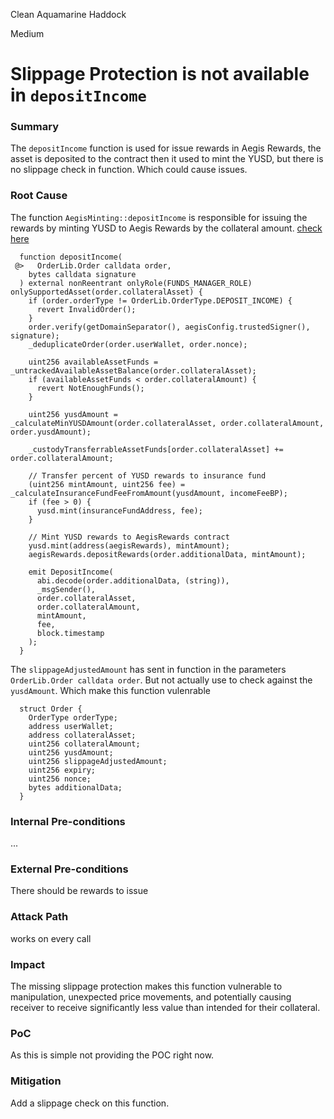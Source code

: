 Clean Aquamarine Haddock

Medium

# Slippage Protection is not available in `depositIncome`

### Summary

The `depositIncome` function is used for issue rewards in Aegis Rewards, the asset is deposited to the contract then it used to mint the YUSD, but there is no slippage check in function. Which could cause issues.

### Root Cause

The function `AegisMinting::depositIncome` is responsible for issuing the rewards by minting YUSD to Aegis Rewards by the collateral amount. [check here](https://github.com/sherlock-audit/2025-04-aegis-op-grant/blob/main/aegis-contracts/contracts/AegisMinting.sol#L397C1-L398C1)

```solidity
  function depositIncome(
 @>   OrderLib.Order calldata order,
    bytes calldata signature
  ) external nonReentrant onlyRole(FUNDS_MANAGER_ROLE) onlySupportedAsset(order.collateralAsset) {
    if (order.orderType != OrderLib.OrderType.DEPOSIT_INCOME) {
      revert InvalidOrder();
    }
    order.verify(getDomainSeparator(), aegisConfig.trustedSigner(), signature);
    _deduplicateOrder(order.userWallet, order.nonce);

    uint256 availableAssetFunds = _untrackedAvailableAssetBalance(order.collateralAsset);
    if (availableAssetFunds < order.collateralAmount) {
      revert NotEnoughFunds();
    }

    uint256 yusdAmount = _calculateMinYUSDAmount(order.collateralAsset, order.collateralAmount, order.yusdAmount);

    _custodyTransferrableAssetFunds[order.collateralAsset] += order.collateralAmount;

    // Transfer percent of YUSD rewards to insurance fund
    (uint256 mintAmount, uint256 fee) = _calculateInsuranceFundFeeFromAmount(yusdAmount, incomeFeeBP);
    if (fee > 0) {
      yusd.mint(insuranceFundAddress, fee);
    }

    // Mint YUSD rewards to AegisRewards contract
    yusd.mint(address(aegisRewards), mintAmount);
    aegisRewards.depositRewards(order.additionalData, mintAmount);

    emit DepositIncome(
      abi.decode(order.additionalData, (string)),
      _msgSender(),
      order.collateralAsset,
      order.collateralAmount,
      mintAmount,
      fee,
      block.timestamp
    );
  }
```

The `slippageAdjustedAmount` has sent in function in the parameters `OrderLib.Order calldata order`. But not actually use to check against the `yusdAmount`.  Which make this function vulenrable
```soldiity
  struct Order {
    OrderType orderType;
    address userWallet;
    address collateralAsset;
    uint256 collateralAmount;
    uint256 yusdAmount;
    uint256 slippageAdjustedAmount;
    uint256 expiry;
    uint256 nonce;
    bytes additionalData;
  }

```

### Internal Pre-conditions

...

### External Pre-conditions

There should be rewards to issue

### Attack Path

works on every call

### Impact

The missing slippage protection makes this function vulnerable to manipulation, unexpected price movements, and potentially causing receiver to receive significantly less value than intended for their collateral.

### PoC

As this is simple not providing the POC right now.

### Mitigation

Add a slippage check on this function.